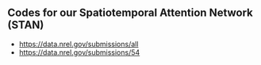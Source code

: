 Codes for our Spatiotemporal Attention Network (STAN)
--------
* https://data.nrel.gov/submissions/all
* https://data.nrel.gov/submissions/54

